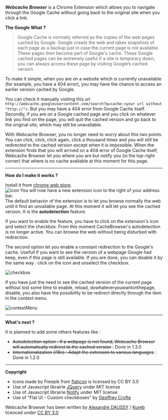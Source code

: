 _**Webcache Browser**_ is a Chrome Extension which allows you to navigate through the Google Cache without going back to the original site when you click a link.

**The Google What ?**
> Google Cache is normally referred as the copies of the web pages cached by Google. Google crawls the web and takes snapshots of each page as a backup just in case the current page is not available. These pages then become part of Google's cache. These Google cached pages can be extremely useful if a site is temporary down, you can always access these page by visiting Google’s cached version.

To make it simple, when you are on a website which is currently unavailable (for example, you have a 404 error), you may have the chance to access an earlier version cached by Google.

You can check it manually visiting this url `http://webcache.googleusercontent.com/search?q=cache:<your url without "http://">`. 
But you may have a 404 error from Google Cache itself.
Secondly, if you are on a Google cached page and you click on whatever link you find on the page, you will quit the cached version and go back to the original site, which may still be unavailable.

With Webcache Browser, you no longer need to worry about this two points. You can click, click, click again, click a thousand times and you will still be redirected to the cached version except when it is impossible. When the extension finds that you will arrived on a 404 error of Google Cache itself, Webcache Browser let you where you are but notify you (in the top-right corner) that where is no cache available at this moment for this page.


***

**How do I make it works ?**

Install it from [chrome web store](https://chrome.google.com/webstore/detail/webcache-browser/hpfdnbgcidlajjdipdfdehdabklpnfcd "web store"). 
<br> ![icon](https://cloud.githubusercontent.com/assets/3968618/9980629/8fa51c90-5fa0-11e5-9e3f-a38beb91062f.png) You will now have a new extension icon to the right of your address bar. 
<br> The default behavior of the extension is to let you browse normally the web until it find an unvailable page. At this moment it will let you see the cached version. It is the **autodetection** feature.

If you want to enable the feature, you have to click on the extension's icon and select the checkbox. From this moment CacheBrowser's autodetection is no longer active. You can browse the web without being disturbed with redirection.

The second option let you enable a constant redirection to the Google's cache. Usefull if you want to see the version of a webpage Google had keep, even if this page is still available.
If you are done, you can disable it by the same way : click on the icon and unselect the checkbox.


![checkbox](https://cloud.githubusercontent.com/assets/3968618/11193085/ef68cf56-8ca4-11e5-92ba-ded45b91c85c.png)



If you have just the need to see the cached version of the current page without lost some time to enable, reload, dowhateveryouwantonthepage, disable, you also have the possibility to be redirect directly through the item in the context menu.

![contextMenu](https://cloud.githubusercontent.com/assets/3968618/11193086/ef7f404c-8ca4-11e5-9e5b-5d4521d0c67a.png)






***

**What's next ?**

It is planned to add some others features like :
* <s>Autodetection option : If a webpage is not found, Webcache Browser will automatically redirect to the cached version</s> : Done in 1.3.0
* <s>Internationalization (i18n) :   Adapt the extension to various languages</s> : Done in 1.2.0

***


**Copyright**

* Icons made by Freepik from [flaticon](www.flaticon.com "flaticon") is licensed by CC BY 3.0
* Use of Javascript librairie [JQuery](https://jquery.org "jquery") under MIT license
* Use of Javascript librairie [Notify](http://notifyjs.com/ "notify") under MIT license
* Use of "Flat UI - Custom checkboxes" by [Geoffrey Crofte](http://codepen.io/anon/pen/XmOVEa "Flat UI")

Webcache Browser has been written by [Alexandre DAUSSY](http://alexandredaussy.fr/ "my website") / [Kureb](https://github.com/Kureb "my github profile") licenced under [CC BY 3.0](https://creativecommons.org/licenses/by/3.0/ "licence")

